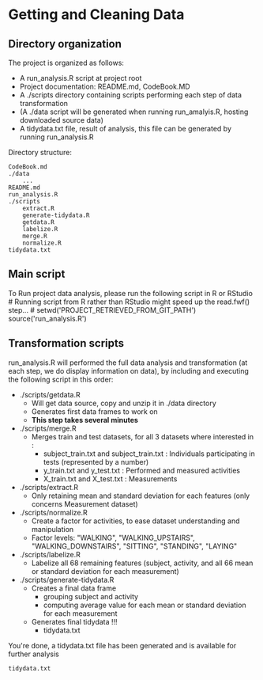 # Getting and Cleaning Data

## Directory organization

The project is organized as follows:

* A run_analysis.R script at project root
* Project documentation: README.md, CodeBook.MD
* A ./scripts directory containing scripts performing each step of data transformation
* (A ./data script will be generated when running run_amalyis.R, hosting downloaded source data)
* A tidydata.txt file, result of analysis, this file can be generated by running run_analysis.R

Directory structure:

    CodeBook.md
    ./data
        ...
    README.md
    run_analysis.R
    ./scripts
        extract.R
        generate-tidydata.R
        getdata.R
        labelize.R
        merge.R
        normalize.R
    tidydata.txt


## Main script

To Run project data analysis, please run the following script in R or RStudio
    # Running script from R rather than RStudio might speed up the read.fwf() step...
    # setwd('PROJECT_RETRIEVED_FROM_GIT_PATH')
    source('run_analysis.R')

## Transformation scripts

run_analysis.R will performed the full data analysis and transformation (at each step, we do display information on data), by including and executing the following script in this order:

* ./scripts/getdata.R
    * Will get data source, copy and unzip it in ./data directory
    * Generates first data frames to work on
    * **This step takes several minutes**
* ./scripts/merge.R
    * Merges train and test datasets, for all 3 datasets where interested in :
        * subject_train.txt and subject_train.txt : Individuals participating in tests (represented by a number)
        * y_train.txt and y_test.txt : Performed and measured activities
        * X_train.txt and X_test.txt : Measurements
* ./scripts/extract.R
    * Only retaining mean and standard deviation for each features (only concerns Measurement dataset)
* ./scripts/normalize.R
    * Create a factor for activities, to ease dataset understanding and manipulation
    * Factor levels: "WALKING", "WALKING_UPSTAIRS", "WALKING_DOWNSTAIRS", "SITTING", "STANDING", "LAYING"
* ./scripts/labelize.R
    * Labelize all 68 remaining features (subject, activity, and all 66 mean or standard deviation for each measurement)
* ./scripts/generate-tidydata.R
    * Creates a final data frame
        * grouping subject and activity
        * computing average value for each mean or standard deviation for each measurement
    * Generates final tidydata !!!
        * tidydata.txt

You're done, a tidydata.txt file has been generated and is available for further analysis

    tidydata.txt








